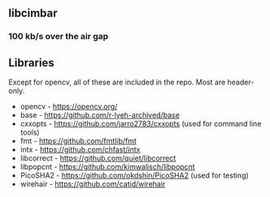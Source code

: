 ## libcimbar
### 100 kb/s over the air gap

## Libraries
Except for opencv, all of these are included in the repo. Most are header-only.

* opencv - https://opencv.org/
* base - https://github.com/r-lyeh-archived/base
* cxxopts - https://github.com/jarro2783/cxxopts (used for command line tools)
* fmt - https://github.com/fmtlib/fmt
* intx - https://github.com/chfast/intx
* libcorrect - https://github.com/quiet/libcorrect
* libpopcnt - https://github.com/kimwalisch/libpopcnt
* PicoSHA2 - https://github.com/okdshin/PicoSHA2 (used for testing)
* wirehair - https://github.com/catid/wirehair
